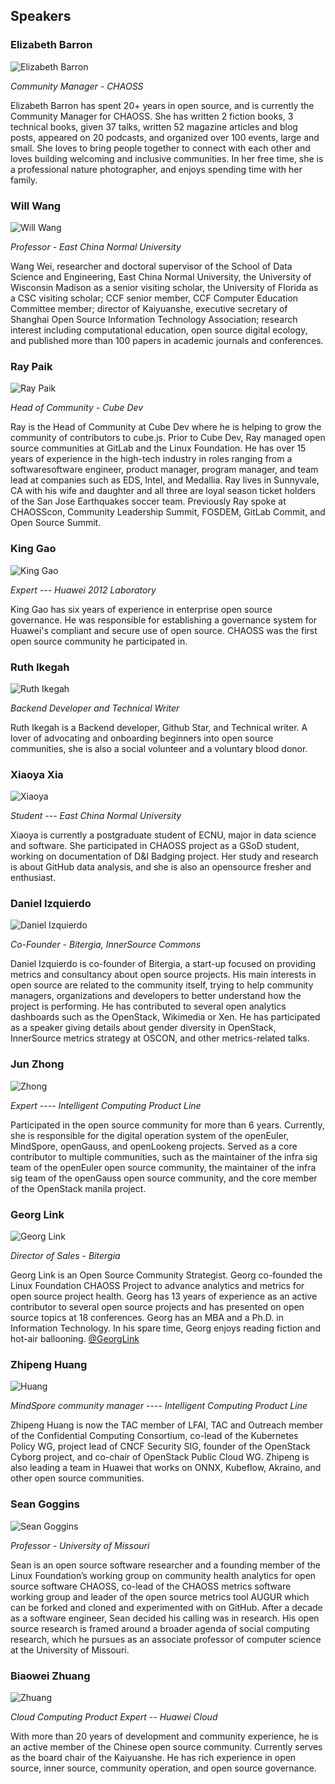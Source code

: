 ## Speakers

### Elizabeth Barron

![Elizabeth Barron](https://chaoss.github.io/website/CHAOSScon/2020-Shanghai-meetup/img/elizabeth_barron.png)

_Community Manager - CHAOSS_

Elizabeth Barron has spent 20+ years in open source, and is currently the Community Manager for CHAOSS. She has written 2 fiction books, 3 technical books, given 37 talks, written 52 magazine articles and blog posts, appeared on 20 podcasts, and organized over 100 events, large and small. She loves to bring people together to connect with each other and loves building welcoming and inclusive communities. In her free time, she is a professional nature photographer, and enjoys spending time with her family.

### Will Wang

![Will Wang](https://chaoss.github.io/website/CHAOSScon/2020-Shanghai-meetup/img/WillWang.png)

_Professor - East China Normal University_

Wang Wei, researcher and doctoral supervisor of the School of Data Science and Engineering, East China Normal University, the University of Wisconsin Madison as a senior visiting scholar, the University of Florida as a CSC visiting scholar; CCF senior member, CCF Computer Education Committee member; director of Kaiyuanshe, executive secretary of Shanghai Open Source Information Technology Association; research interest including computational education, open source digital ecology, and published more than 100 papers in academic journals and conferences.

### Ray Paik

![Ray Paik](https://chaoss.github.io/website/CHAOSScon/2020-Shanghai-meetup/img/RayPaik.png)

_Head of Community - Cube Dev_

Ray is the Head of Community at Cube Dev where he is helping to grow the community of contributors to cube.js. Prior to Cube Dev, Ray managed open source communities at GitLab and the Linux Foundation. He has over 15 years of experience in the high-tech industry in roles ranging from a softwaresoftware engineer, product manager, program manager, and team lead at companies such as EDS, Intel, and Medallia. Ray lives in Sunnyvale, CA with his wife and daughter and all three are loyal season ticket holders of the San Jose Earthquakes soccer team. Previously Ray spoke at CHAOSScon, Community Leadership Summit, FOSDEM, GitLab Commit, and Open Source Summit.

### King Gao

![King Gao](https://chaoss.github.io/website/CHAOSScon/2020-Shanghai-meetup/img/King.JPG)

_Expert  --- Huawei 2012 Laboratory_

King Gao has six years of experience in enterprise open source governance. He was responsible for establishing a governance system for Huawei's compliant and secure use of open source. CHAOSS was the first open source community he participated in.

### Ruth Ikegah

![Ruth Ikegah](https://chaoss.github.io/website/CHAOSScon/2020-Shanghai-meetup/img/Ruth_Ikegah.png)

_Backend Developer and Technical Writer_

Ruth Ikegah is a Backend developer, Github Star, and Technical writer.  A lover of advocating and onboarding beginners into open source communities, she is also a social volunteer and a voluntary blood donor.

### Xiaoya Xia

![Xiaoya](https://chaoss.github.io/website/CHAOSScon/2020-Shanghai-meetup/img/Xiaoya.jpg)

_Student  --- East China Normal University_

Xiaoya is currently a postgraduate student of ECNU, major in data science and software. She participated in CHAOSS project as a GSoD student, working on documentation of D&I Badging project. Her study and research is about GitHub data analysis, and she is also an opensource fresher and enthusiast.


### Daniel Izquierdo

![Daniel Izquierdo](https://chaoss.github.io/website/CHAOSScon/2020-Shanghai-meetup/img/DanielIzquierdo.png)

_Co-Founder - Bitergia, InnerSource Commons_

Daniel Izquierdo is co-founder of Bitergia, a start-up focused on providing metrics and consultancy about open source projects. His main interests in open source are related to the community itself, trying to help community managers, organizations and developers to better understand how the project is performing. He has contributed to several open analytics dashboards such as the OpenStack, Wikimedia or Xen. He has participated as a speaker giving details about gender diversity in OpenStack, InnerSource metrics strategy at OSCON, and other metrics-related talks.

### Jun Zhong

![Zhong](https://chaoss.github.io/website/CHAOSScon/2020-Shanghai-meetup/img/Zhong.JPG)

_Expert ---- Intelligent Computing Product Line_

Participated in the open source community for more than 6 years. Currently, she is responsible for the digital operation system of the openEuler, MindSpore, openGauss, and openLookeng projects. Served as a core contributor to multiple communities, such as the maintainer of the infra sig team of the openEuler open source community, the maintainer of the infra sig team of the openGauss open source community, and the core member of the OpenStack manila project.

### Georg Link

![Georg Link](https://chaoss.github.io/website/CHAOSScon/2020-Shanghai-meetup/img/GeorgLink.png)

_Director of Sales - Bitergia_

Georg Link is an Open Source Community Strategist. Georg co-founded the Linux Foundation CHAOSS Project to advance analytics and metrics for open source project health. Georg has 13 years of experience as an active contributor to several open source projects and has presented on open source topics at 18 conferences. Georg has an MBA and a Ph.D. in Information Technology. In his spare time, Georg enjoys reading fiction and hot-air ballooning. [@GeorgLink](https://twitter.com/georglink)

### Zhipeng Huang

![Huang](https://chaoss.github.io/website/CHAOSScon/2020-Shanghai-meetup/img/Huang.JPG)

_MindSpore community manager ----  Intelligent Computing Product Line_

Zhipeng Huang is now the TAC member of LFAI, TAC and Outreach member of the Confidential Computing Consortium, co-lead of the Kubernetes Policy WG, project lead of CNCF Security SIG, founder of the OpenStack Cyborg project, and co-chair of OpenStack Public Cloud WG. Zhipeng is also leading a team in Huawei that works on ONNX, Kubeflow, Akraino, and other open source communities.


### Sean Goggins

![Sean Goggins](https://chaoss.github.io/website/CHAOSScon/2020-Shanghai-meetup/img/SeanGoggins.png)

_Professor - University of Missouri_

Sean is an open source software researcher and a founding member of the Linux Foundation’s working group on community health analytics for open source software CHAOSS, co-lead of the CHAOSS metrics software working group and leader of the open source metrics tool AUGUR which can be forked and cloned and experimented with on GitHub. After a decade as a software engineer, Sean decided his calling was in research. His open source research is framed around a broader agenda of social computing research, which he pursues as an associate professor of computer science at the University of Missouri.

### Biaowei Zhuang

![Zhuang](https://chaoss.github.io/website/CHAOSScon/2020-Shanghai-meetup/img/Zhuang.JPG)

_Cloud Computing Product Expert -- Huawei Cloud_

With more than 20 years of development and community experience, he is an active member of the Chinese open source community. Currently serves as the board chair of the Kaiyuanshe. He has rich experience in open source, inner source, community operation, and open source governance. 